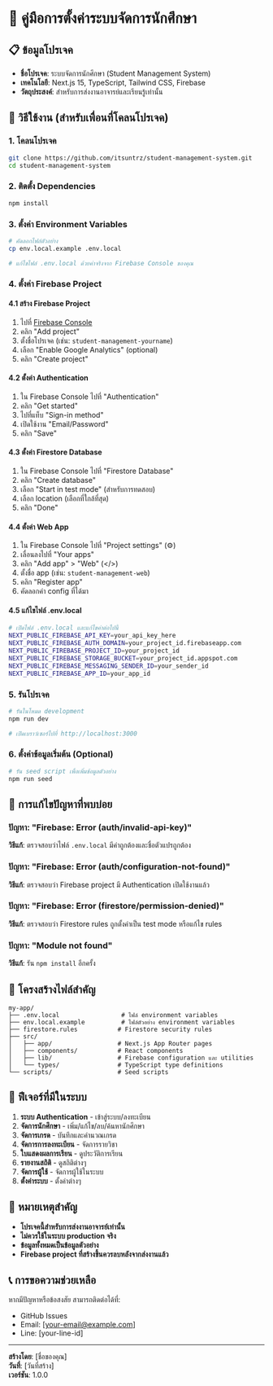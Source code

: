 # 🚀 คู่มือการตั้งค่าระบบจัดการนักศึกษา

## 📋 ข้อมูลโปรเจค
- **ชื่อโปรเจค**: ระบบจัดการนักศึกษา (Student Management System)
- **เทคโนโลยี**: Next.js 15, TypeScript, Tailwind CSS, Firebase
- **วัตถุประสงค์**: สำหรับการส่งงานอาจารย์และเรียนรู้เท่านั้น

## 🎯 วิธีใช้งาน (สำหรับเพื่อนที่โคลนโปรเจค)

### 1. โคลนโปรเจค
```bash
git clone https://github.com/itsuntrz/student-management-system.git
cd student-management-system
```

### 2. ติดตั้ง Dependencies
```bash
npm install
```

### 3. ตั้งค่า Environment Variables
```bash
# คัดลอกไฟล์ตัวอย่าง
cp env.local.example .env.local

# แก้ไขไฟล์ .env.local ด้วยค่าจริงจาก Firebase Console ของคุณ
```

### 4. ตั้งค่า Firebase Project

#### 4.1 สร้าง Firebase Project
1. ไปที่ [Firebase Console](https://console.firebase.google.com/)
2. คลิก "Add project"
3. ตั้งชื่อโปรเจค (เช่น: `student-management-yourname`)
4. เลือก "Enable Google Analytics" (optional)
5. คลิก "Create project"

#### 4.2 ตั้งค่า Authentication
1. ใน Firebase Console ไปที่ "Authentication"
2. คลิก "Get started"
3. ไปที่แท็บ "Sign-in method"
4. เปิดใช้งาน "Email/Password"
5. คลิก "Save"

#### 4.3 ตั้งค่า Firestore Database
1. ใน Firebase Console ไปที่ "Firestore Database"
2. คลิก "Create database"
3. เลือก "Start in test mode" (สำหรับการทดสอบ)
4. เลือก location (เลือกที่ใกล้ที่สุด)
5. คลิก "Done"

#### 4.4 ตั้งค่า Web App
1. ใน Firebase Console ไปที่ "Project settings" (⚙️)
2. เลื่อนลงไปที่ "Your apps"
3. คลิก "Add app" > "Web" (</>)
4. ตั้งชื่อ app (เช่น: `student-management-web`)
5. คลิก "Register app"
6. คัดลอกค่า config ที่ได้มา

#### 4.5 แก้ไขไฟล์ .env.local
```bash
# เปิดไฟล์ .env.local และแก้ไขค่าต่อไปนี้
NEXT_PUBLIC_FIREBASE_API_KEY=your_api_key_here
NEXT_PUBLIC_FIREBASE_AUTH_DOMAIN=your_project_id.firebaseapp.com
NEXT_PUBLIC_FIREBASE_PROJECT_ID=your_project_id
NEXT_PUBLIC_FIREBASE_STORAGE_BUCKET=your_project_id.appspot.com
NEXT_PUBLIC_FIREBASE_MESSAGING_SENDER_ID=your_sender_id
NEXT_PUBLIC_FIREBASE_APP_ID=your_app_id
```

### 5. รันโปรเจค
```bash
# รันในโหมด development
npm run dev

# เปิดเบราว์เซอร์ไปที่ http://localhost:3000
```

### 6. ตั้งค่าข้อมูลเริ่มต้น (Optional)
```bash
# รัน seed script เพื่อเพิ่มข้อมูลตัวอย่าง
npm run seed
```

## 🔧 การแก้ไขปัญหาที่พบบ่อย

### ปัญหา: "Firebase: Error (auth/invalid-api-key)"
**วิธีแก้**: ตรวจสอบว่าไฟล์ `.env.local` มีค่าถูกต้องและชื่อตัวแปรถูกต้อง

### ปัญหา: "Firebase: Error (auth/configuration-not-found)"
**วิธีแก้**: ตรวจสอบว่า Firebase project มี Authentication เปิดใช้งานแล้ว

### ปัญหา: "Firebase: Error (firestore/permission-denied)"
**วิธีแก้**: ตรวจสอบว่า Firestore rules ถูกตั้งค่าเป็น test mode หรือแก้ไข rules

### ปัญหา: "Module not found"
**วิธีแก้**: รัน `npm install` อีกครั้ง

## 📁 โครงสร้างไฟล์สำคัญ

```
my-app/
├── .env.local                 # ไฟล์ environment variables
├── env.local.example          # ไฟล์ตัวอย่าง environment variables
├── firestore.rules           # Firestore security rules
├── src/
│   ├── app/                  # Next.js App Router pages
│   ├── components/           # React components
│   ├── lib/                  # Firebase configuration และ utilities
│   └── types/                # TypeScript type definitions
└── scripts/                  # Seed scripts
```

## 🎨 ฟีเจอร์ที่มีในระบบ

1. **ระบบ Authentication** - เข้าสู่ระบบ/ลงทะเบียน
2. **จัดการนักศึกษา** - เพิ่ม/แก้ไข/ลบ/ค้นหานักศึกษา
3. **จัดการเกรด** - บันทึกและคำนวณเกรด
4. **จัดการการลงทะเบียน** - จัดการรายวิชา
5. **ใบแสดงผลการเรียน** - ดูประวัติการเรียน
6. **รายงานสถิติ** - ดูสถิติต่างๆ
7. **จัดการผู้ใช้** - จัดการผู้ใช้ในระบบ
8. **ตั้งค่าระบบ** - ตั้งค่าต่างๆ

## 🚨 หมายเหตุสำคัญ

- **โปรเจคนี้สำหรับการส่งงานอาจารย์เท่านั้น**
- **ไม่ควรใช้ในระบบ production จริง**
- **ข้อมูลทั้งหมดเป็นข้อมูลตัวอย่าง**
- **Firebase project ที่สร้างขึ้นควรลบหลังจากส่งงานแล้ว**

## 📞 การขอความช่วยเหลือ

หากมีปัญหาหรือข้อสงสัย สามารถติดต่อได้ที่:
- GitHub Issues
- Email: [your-email@example.com]
- Line: [your-line-id]

---

**สร้างโดย**: [ชื่อของคุณ]  
**วันที่**: [วันที่สร้าง]  
**เวอร์ชัน**: 1.0.0
